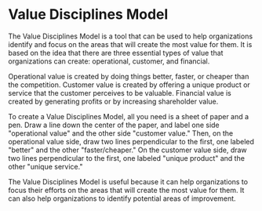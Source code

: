 # Value Disciplines Model

The Value Disciplines Model is a tool that can be used to help organizations identify and focus on the areas that will create the most value for them. It is based on the idea that there are three essential types of value that organizations can create: operational, customer, and financial.

Operational value is created by doing things better, faster, or cheaper than the competition. Customer value is created by offering a unique product or service that the customer perceives to be valuable. Financial value is created by generating profits or by increasing shareholder value.

To create a Value Disciplines Model, all you need is a sheet of paper and a pen. Draw a line down the center of the paper, and label one side "operational value" and the other side "customer value." Then, on the operational value side, draw two lines perpendicular to the first, one labeled "better" and the other "faster/cheaper." On the customer value side, draw two lines perpendicular to the first, one labeled "unique product" and the other "unique service."

The Value Disciplines Model is useful because it can help organizations to focus their efforts on the areas that will create the most value for them. It can also help organizations to identify potential areas of improvement.
